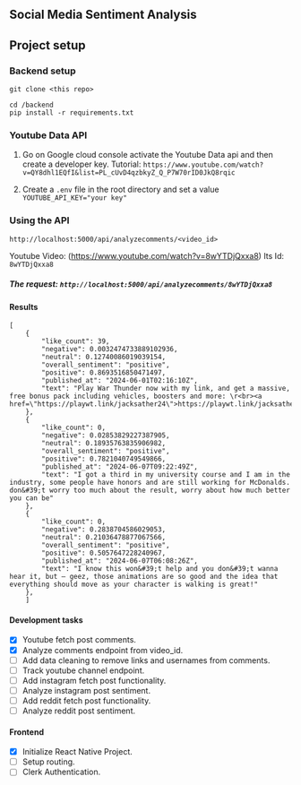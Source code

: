## Social Media Sentiment Analysis 

## Project setup

### Backend setup
`git clone <this repo>`
```
cd /backend
pip install -r requirements.txt
```

### Youtube Data API
1. Go on Google cloud console activate the Youtube Data api and then create a developer key. 
Tutorial: `https://www.youtube.com/watch?v=QY8dhl1EQfI&list=PL_cUvD4qzbkyZ_Q_P7W70rID0JkQ8rqic`

2. Create a `.env` file in the root directory and set a value `YOUTUBE_API_KEY="your key"`


### Using the API 
`http://localhost:5000/api/analyzecomments/<video_id>`

Youtube Video: (https://www.youtube.com/watch?v=8wYTDjQxxa8)
Its Id: `8wYTDjQxxa8`

##### The request: `http://localhost:5000/api/analyzecomments/8wYTDjQxxa8`

#### Results
```
[
    {
        "like_count": 39,
        "negative": 0.0032474733889102936,
        "neutral": 0.12740086019039154,
        "overall_sentiment": "positive",
        "positive": 0.8693516850471497,
        "published_at": "2024-06-01T02:16:10Z",
        "text": "Play War Thunder now with my link, and get a massive, free bonus pack including vehicles, boosters and more: \r<br><a href=\"https://playwt.link/jacksather24\">https://playwt.link/jacksather24</a>"
    },
    {
        "like_count": 0,
        "negative": 0.02853829227387905,
        "neutral": 0.18935763835906982,
        "overall_sentiment": "positive",
        "positive": 0.7821040749549866,
        "published_at": "2024-06-07T09:22:49Z",
        "text": "I got a third in my university course and I am in the industry, some people have honors and are still working for McDonalds. don&#39;t worry too much about the result, worry about how much better you can be"
    },
    {
        "like_count": 0,
        "negative": 0.2838704586029053,
        "neutral": 0.21036478877067566,
        "overall_sentiment": "positive",
        "positive": 0.5057647228240967,
        "published_at": "2024-06-07T06:08:26Z",
        "text": "I know this won&#39;t help and you don&#39;t wanna hear it, but – geez, those animations are so good and the idea that everything should move as your character is walking is great!"
    },
    ]
```


#### Development tasks
- [x] Youtube fetch post comments. 
- [x] Analyze comments endpoint from video_id.
- [ ] Add data cleaning to remove links and usernames from comments.
- [ ] Track youtube channel endpoint.
- [ ] Add instagram fetch post functionality.
- [ ] Analyze instagram post sentiment.
- [ ] Add reddit fetch post functionality.
- [ ] Analyze reddit post sentiment.
      
#### Frontend
- [X] Initialize React Native Project.
- [ ] Setup routing.
- [ ] Clerk Authentication.

